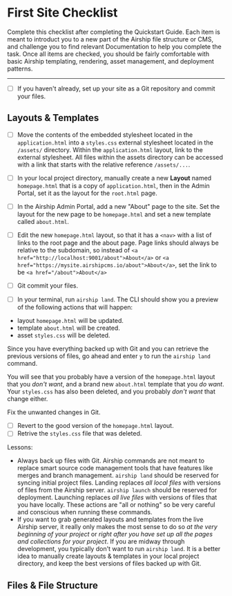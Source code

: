 # First Site Checklist
Complete this checklist after completing the Quickstart Guide. Each item is meant to introduct you to a new part of the Airship file structure or CMS, and challenge you to find relevant Documentation to help you complete the task. Once all items are checked, you should be fairly comfortable with basic Airship templating, rendering, asset management, and deployment patterns.

---

- [ ] If you haven't already, set up your site as a Git repository and commit your files.

## Layouts & Templates
- [ ] Move the contents of the embedded stylesheet located in the `application.html` into a `styles.css` external stylesheet located in the `/assets/` directory. Within the `application.html` layout, link to the external stylesheet. All files within the assets directory can be accessed with a link that starts with the relative reference `/assets/...`.

- [ ] In your local project directory, manually create a new **Layout** named `homepage.html` that is a copy of `application.html`, then in the Admin Portal, set it as the layout for the `root.html` page.

- [ ] In the Airship Admin Portal, add a new "About" page to the site. Set the layout for the new page to be `homepage.html` and set a new template called `about.html`.

- [ ] Edit the new `homepage.html` layout, so that it has a `<nav>` with a list of links to the root page and the about page.  Page links should always be relative to the subdomain, so instead of `<a href="http://localhost:9001/about">About</a>` or `<a href="https://mysite.airshipcms.io/about">About</a>`, set the link to be  `<a href="/about">About</a>`

- [ ] Git commit your files.

- [ ] In your terminal, run `airship land`. The CLI should show you a preview of the following actions that will happen:
 - layout `homepage.html` will be updated.
 - template `about.html` will be created.
 - asset `styles.css` will be deleted.
 
Since you have everything backed up with Git and you can retrieve the previous versions of files, go ahead and enter `y` to run the `airship land` command.

You will see that you probably have a version of the `homepage.html` layout that you _don't want_, and a brand new `about.html` template that you _do want_. Your `styles.css` has also been deleted, and you probably _don't want_ that change either.

Fix the unwanted changes in Git.
- [ ] Revert to the good version of the `homepage.html` layout.
- [ ] Retrive the `styles.css` file that was deleted.

Lessons: 
- Always back up files with Git. Airship commands are not meant to replace smart source code management tools that have features like merges and branch management. `airship land` should be reserved for syncing initial project files. Landing replaces _all local files_ with versions of files from the Airship server. `airship launch` should be reserved for deployment. Launching replaces _all live files_ with versions of files that you have locally. These actions are "all or nothing" so be very careful and conscious when running these commands.
- If you want to grab generated layouts and templates from the live Airship server, it really only makes the most sense to do so _at the very beginning of your project_ or _right after you have set up all the pages and collections for your project_. If you are midway through development, you typically don't want to run `airship land`. It is a better idea to manually create layouts & templates in your local project directory, and keep the best versions of files backed up with Git.

## Files & File Structure
